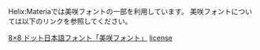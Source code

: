 Helix:Materiaでは美咲フォントの一部を利用しています。
美咲フォントについては以下のリンクを参照してください。

[8×8 ドット日本語フォント「美咲フォント」](http://www.geocities.jp/littlimi/misaki.htm)
[license](http://www.geocities.jp/littlimi/font.htm#license)
